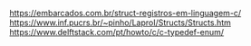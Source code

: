 https://embarcados.com.br/struct-registros-em-linguagem-c/
https://www.inf.pucrs.br/~pinho/LaproI/Structs/Structs.htm
https://www.delftstack.com/pt/howto/c/c-typedef-enum/
